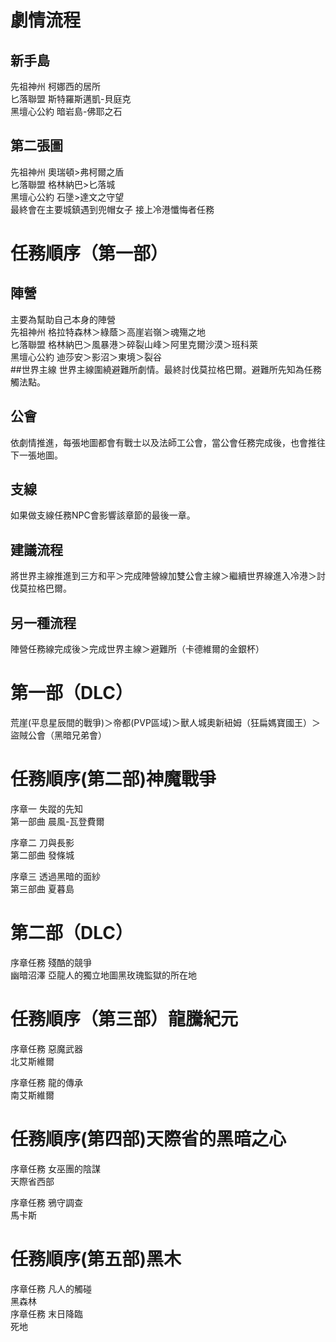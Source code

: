 # 劇情流程
## 新手島
先祖神州 柯娜西的居所  
匕落聯盟 斯特羅斯邁凱-貝庭克  
黑壇心公約 暗岩島-佛耶之石  

## 第二張圖
先祖神州 奧瑞頓>弗柯爾之盾  
匕落聯盟 格林納巴>匕落城  
黑壇心公約 石墬>達文之守望  
最終會在主要城鎮遇到兜帽女子
接上冷港懺悔者任務

# 任務順序（第一部）
## 陣營
主要為幫助自己本身的陣營  
先祖神州 格拉特森林＞綠蔭＞高崖岩嶺＞魂殤之地  
匕落聯盟 格林納巴＞風暴港＞碎裂山峰＞阿里克爾沙漠＞班科萊  
黑壇心公約 迪莎安＞影沼＞東境＞裂谷  
##世界主線
世界主線圍繞避難所劇情。最終討伐莫拉格巴爾。避難所先知為任務觸法點。
## 公會
依劇情推進，每張地圖都會有戰士以及法師工公會，當公會任務完成後，也會推往下一張地圖。
## 支線
如果做支線任務NPC會影響該章節的最後一章。
## 建議流程
將世界主線推進到三方和平＞完成陣營線加雙公會主線＞繼續世界線進入冷港＞討伐莫拉格巴爾。
## 另一種流程
陣營任務線完成後＞完成世界主線＞避難所（卡德維爾的金銀杯）  
# 第一部（DLC）
荒崖(平息星辰間的戰爭)＞帝都(PVP區域)＞獸人城奧新紐姆（狂扁媽寶國王）＞盜賊公會（黑暗兄弟會）
# 任務順序(第二部)神魔戰爭
序章一 失蹤的先知  
第一部曲 晨風-瓦登費爾  

序章二 刀與長影  
第二部曲 發條城  

序章三 透過黑暗的面紗  
第三部曲 夏暮島  
# 第二部（DLC）
序章任務 殘酷的競爭  
幽暗沼澤 亞龍人的獨立地圖黑玫瑰監獄的所在地  
# 任務順序（第三部）龍騰紀元
序章任務 惡魔武器  
北艾斯維爾  

序章任務  龍的傳承    
南艾斯維爾
# 任務順序(第四部)天際省的黑暗之心
序章任務 女巫團的陰謀  
天際省西部  

序章任務 鴉守調查  
馬卡斯
# 任務順序(第五部)黑木
序章任務 凡人的觸碰    
黑森林  
序章任務 末日降臨    
死地


